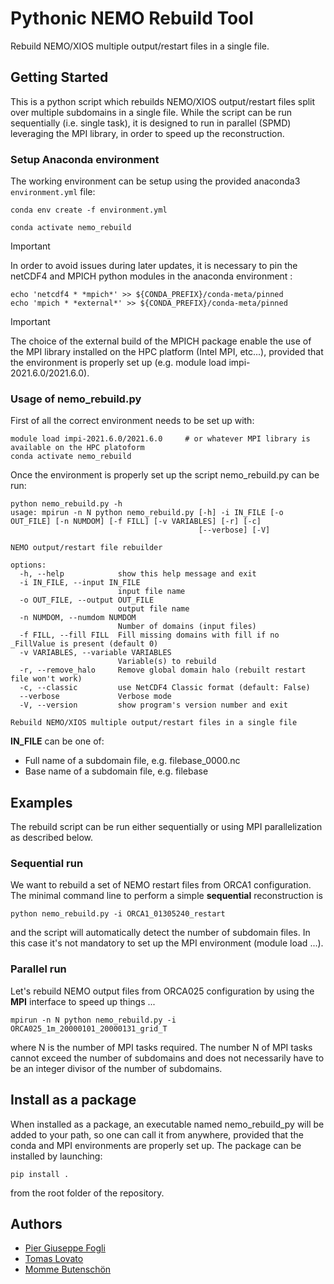 Pythonic NEMO Rebuild Tool
==========================

Rebuild NEMO/XIOS multiple output/restart files in a single file.

Getting Started
---------------

This is a python script which rebuilds NEMO/XIOS output/restart files
split over multiple subdomains in a single file.
While the script can be run sequentially (i.e. single task), it is designed
to run in parallel (SPMD) leveraging the MPI library, in order to speed up
the reconstruction.

### Setup Anaconda environment

The working environment can be setup using the provided anaconda3 `environment.yml` file:
```
conda env create -f environment.yml

conda activate nemo_rebuild
```
> [!IMPORTANT]
> In order to avoid issues during later updates, it is necessary to pin the netCDF4 and MPICH python modules in the anaconda environment :
> 
> ```
> echo 'netcdf4 * *mpich*' >> ${CONDA_PREFIX}/conda-meta/pinned
> echo 'mpich * *external*' >> ${CONDA_PREFIX}/conda-meta/pinned
> ```

> [!IMPORTANT]
> The choice of the external build of the MPICH package enable the use of the MPI library installed on the HPC platform (Intel MPI, etc...), provided that the environment is properly set up (e.g. module load impi-2021.6.0/2021.6.0).

### Usage of nemo\_rebuild.py

First of all the correct environment needs to be set up with:
```
module load impi-2021.6.0/2021.6.0     # or whatever MPI library is available on the HPC platoform
conda activate nemo_rebuild
```
Once the environment is properly set up the script nemo_rebuild.py can be run:

```
python nemo_rebuild.py -h
usage: mpirun -n N python nemo_rebuild.py [-h] -i IN_FILE [-o OUT_FILE] [-n NUMDOM] [-f FILL] [-v VARIABLES] [-r] [-c]
                                          [--verbose] [-V]

NEMO output/restart file rebuilder

options:
  -h, --help            show this help message and exit
  -i IN_FILE, --input IN_FILE
                        input file name
  -o OUT_FILE, --output OUT_FILE
                        output file name
  -n NUMDOM, --numdom NUMDOM
                        Number of domains (input files)
  -f FILL, --fill FILL  Fill missing domains with fill if no _FillValue is present (default 0)
  -v VARIABLES, --variable VARIABLES
                        Variable(s) to rebuild
  -r, --remove_halo     Remove global domain halo (rebuilt restart file won't work)
  -c, --classic         use NetCDF4 Classic format (default: False)
  --verbose             Verbose mode
  -V, --version         show program's version number and exit

Rebuild NEMO/XIOS multiple output/restart files in a single file
```

**IN\_FILE** can be one of:
 * Full name of a subdomain file, e.g. filebase\_0000.nc
 * Base name of a subdomain file, e.g. filebase

Examples
--------

The rebuild script can be run either sequentially or using MPI parallelization as described below.

### Sequential run

We want to rebuild a set of NEMO restart files from ORCA1 configuration. The minimal command line to perform a simple **sequential** reconstruction is
```
python nemo_rebuild.py -i ORCA1_01305240_restart
```
and the script will automatically detect the number of subdomain files.
In this case it's not mandatory to set up the MPI environment (module load ...).

### Parallel run

Let's rebuild NEMO output files from ORCA025 configuration by using the **MPI** interface to speed up things ... 
```
mpirun -n N python nemo_rebuild.py -i ORCA025_1m_20000101_20000131_grid_T
```
where N is the number of MPI tasks required.
The number N of MPI tasks cannot exceed the number of subdomains and does not necessarily have to be an integer divisor of the number of subdomains.

Install as a package
--------------------

When installed as a package, an executable named nemo\_rebuild\_py will be added to your path, so one can call it from anywhere, provided that the conda and MPI environments are properly set up. The package can be installed by launching:
```
pip install .
```
from the root folder of the repository.

Authors
-------

* [Pier Giuseppe Fogli](https://github.com/pgf) 
* [Tomas Lovato](https://github.com/tomaslovato)
* [Momme Butensch&#246;n](https://github.com/mommebutenschoen)

